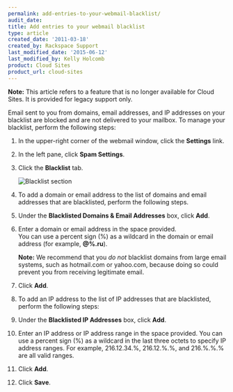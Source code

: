 ```yaml
---
permalink: add-entries-to-your-webmail-blacklist/
audit_date:
title: Add entries to your webmail blacklist
type: article
created_date: '2011-03-18'
created_by: Rackspace Support
last_modified_date: '2015-06-12'
last_modified_by: Kelly Holcomb
product: Cloud Sites
product_url: cloud-sites
---
```


**Note:** This article refers to a feature that is no longer available
for Cloud Sites. It is provided for legacy support only.

Email sent to you from domains, email addresses, and IP addresses on
your blacklist are blocked and are not delivered to your mailbox. To
manage your blacklist, perform the following steps:

1. In the upper-right corner of the webmail window, click the
   **Settings** link.
    
2. In the left pane, click **Spam Settings**.  

3. Click the **Blacklist** tab.  

   <img src="{% asset_path cloud-sites/add-entries-to-your-webmail-blacklist/wm_addblacklist_001.gif %}" alt="Blacklist section" />
    
4. To add a domain or email address to the list of domains and email
   addresses that are blacklisted, perform the following steps.  

  1. Under the **Blacklisted Domains & Email Addresses** box, click
     **Add**.  
       
  2. Enter a domain or email address in the space provided.  
     You can use a percent sign (%) as a wildcard in the domain or
     email address (for example, **@%.ru**).  
       
     **Note:** We recommend that you *do not* blacklist domains from
     large email systems, such as hotmail.com or yahoo.com, because
     doing so could prevent you from receiving legitimate email.  
        
   3. Click **Add**.  

5. To add an IP address to the list of IP addresses that are
   blacklisted, perform the following steps:

  1. Under the **Blacklisted IP Addresses** box, click **Add**.  
    
  2. Enter an IP address or IP address range in the space provided.
     You can use a percent sign (%) as a wildcard in the last three
     octets to specify IP address ranges. For example, 216.12.34.%,
     216.12.%.%, and 216.%.%.% are all valid ranges.  
        
  3. Click **Add**.  

6. Click **Save**.


